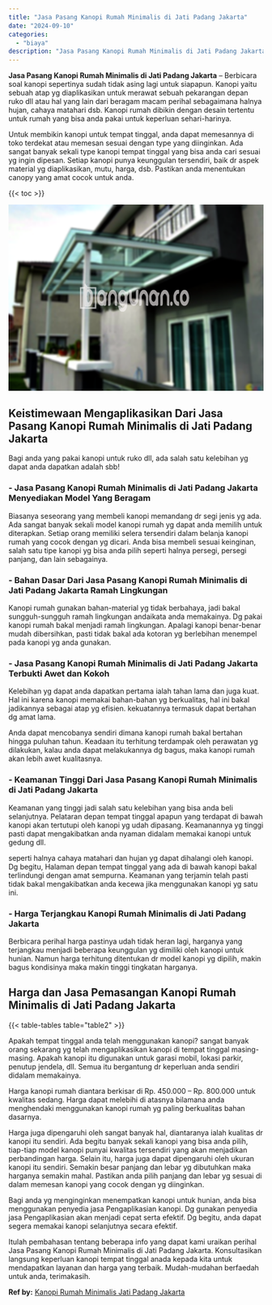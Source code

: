 ```yaml
---
title: "Jasa Pasang Kanopi Rumah Minimalis di Jati Padang Jakarta"
date: "2024-09-10"
categories: 
  - "biaya"
description: "Jasa Pasang Kanopi Rumah Minimalis di Jati Padang Jakarta. Itulah pembahasan tentang beberapa info yang dapat kami uraikan perihal Jasa Pasang Kanopi Rumah M..."
---
```


**Jasa Pasang Kanopi Rumah Minimalis di Jati Padang Jakarta** – Berbicara soal kanopi sepertinya sudah tidak asing lagi untuk siapapun. Kanopi yaitu sebuah atap yg diaplikasikan untuk merawat sebuah pekarangan depan ruko dll atau hal yang lain dari beragam macam perihal sebagaimana halnya hujan, cahaya matahari dsb. Kanopi rumah dibikin dengan desain tertentu untuk rumah yang bisa anda pakai untuk keperluan sehari-harinya.

Untuk membikin kanopi untuk tempat tinggal, anda dapat memesannya di toko terdekat atau memesan sesuai dengan type yang diinginkan. Ada sangat banyak sekali type kanopi tempat tinggal yang bisa anda cari sesuai yg ingin dipesan. Setiap kanopi punya keunggulan tersendiri, baik dr aspek material yg diaplikasikan, mutu, harga, dsb. Pastikan anda menentukan canopy yang amat cocok untuk anda.

{{< toc >}}

![Jasa Pasang Kanopi Rumah Minimalis di Jati Padang Jakarta](/images/harga-kanopi-minimalis-67.png)

## Keistimewaan Mengaplikasikan Dari Jasa Pasang Kanopi Rumah Minimalis di Jati Padang Jakarta

Bagi anda yang pakai kanopi untuk ruko dll, ada salah satu kelebihan yg dapat anda dapatkan adalah sbb!

### \- Jasa Pasang Kanopi Rumah Minimalis di Jati Padang Jakarta Menyediakan Model Yang Beragam

Biasanya seseorang yang membeli kanopi memandang dr segi jenis yg ada. Ada sangat banyak sekali model kanopi rumah yg dapat anda memilih untuk diterapkan. Setiap orang memiliki selera tersendiri dalam belanja kanopi rumah yang cocok dengan yg dicari. Anda bisa membeli sesuai keinginan, salah satu tipe kanopi yg bisa anda pilih seperti halnya persegi, persegi panjang, dan lain sebagainya.

### \- Bahan Dasar Dari Jasa Pasang Kanopi Rumah Minimalis di Jati Padang Jakarta Ramah Lingkungan

Kanopi rumah gunakan bahan-material yg tidak berbahaya, jadi bakal sungguh-sungguh ramah lingkungan andaikata anda memakainya. Dg pakai kanopi rumah bakal menjadi ramah lingkungan. Apalagi kanopi benar-benar mudah dibersihkan, pasti tidak bakal ada kotoran yg berlebihan menempel pada kanopi yg anda gunakan.

### \- Jasa Pasang Kanopi Rumah Minimalis di Jati Padang Jakarta Terbukti Awet dan Kokoh

Kelebihan yg dapat anda dapatkan pertama ialah tahan lama dan juga kuat. Hal ini karena kanopi memakai bahan-bahan yg berkualitas, hal ini bakal jadikannya sebagai atap yg efisien. kekuatannya termasuk dapat bertahan dg amat lama.

Anda dapat mencobanya sendiri dimana kanopi rumah bakal bertahan hingga puluhan tahun. Keadaan itu terhitung terdampak oleh perawatan yg dilakukan, kalau anda dapat melakukannya dg bagus, maka kanopi rumah akan lebih awet kualitasnya.

### \- Keamanan Tinggi Dari Jasa Pasang Kanopi Rumah Minimalis di Jati Padang Jakarta

Keamanan yang tinggi jadi salah satu kelebihan yang bisa anda beli selanjutnya. Pelataran depan tempat tinggal apapun yang terdapat di bawah kanopi akan tertutupi oleh kanopi yg udah dipasang. Keamanannya yg tinggi pasti dapat mengakibatkan anda nyaman didalam memakai kanopi untuk gedung dll.

seperti halnya cahaya matahari dan hujan yg dapat dihalangi oleh kanopi. Dg begitu, Halaman depan tempat tinggal yang ada di bawah kanopi bakal terlindungi dengan amat sempurna. Keamanan yang terjamin telah pasti tidak bakal mengakibatkan anda kecewa jika menggunakan kanopi yg satu ini.

### \- Harga Terjangkau Kanopi Rumah Minimalis di Jati Padang Jakarta

Berbicara perihal harga pastinya udah tidak heran lagi, harganya yang terjangkau menjadi beberapa keunggulan yg dimiliki oleh kanopi untuk hunian. Namun harga terhitung ditentukan dr model kanopi yg dipilih, makin bagus kondisinya maka makin tinggi tingkatan harganya.

## Harga dan Jasa Pemasangan Kanopi Rumah Minimalis di Jati Padang Jakarta

{{< table-tables table="table2" >}}

Apakah tempat tinggal anda telah menggunakan kanopi? sangat banyak orang sekarang yg telah mengaplikasikan kanopi di tempat tinggal masing-masing. Apakah kanopi itu digunakan untuk garasi mobil, lokasi parkir, penutup jendela, dll. Semua itu bergantung dr keperluan anda sendiri didalam memakainya.

Harga kanopi rumah diantara berkisar di Rp. 450.000 – Rp. 800.000 untuk kwalitas sedang. Harga dapat melebihi di atasnya bilamana anda menghendaki menggunakan kanopi rumah yg paling berkualitas bahan dasarnya.

Harga juga dipengaruhi oleh sangat banyak hal, diantaranya ialah kualitas dr kanopi itu sendiri. Ada begitu banyak sekali kanopi yang bisa anda pilih, tiap-tiap model kanopi punyai kwalitas tersendiri yang akan menjadikan perbandingan harga. Selain itu, harga juga dapat dipengaruhi oleh ukuran kanopi itu sendiri. Semakin besar panjang dan lebar yg dibutuhkan maka harganya semakin mahal. Pastikan anda pilih panjang dan lebar yg sesuai di dalam memesan kanopi yang cocok dengan yg diinginkan.

Bagi anda yg menginginkan menempatkan kanopi untuk hunian, anda bisa menggunakan penyedia jasa Pengaplikasian kanopi. Dg gunakan penyedia jasa Pengaplikasian akan menjadi cepat serta efektif. Dg begitu, anda dapat segera memakai kanopi selanjutnya secara efektif.

Itulah pembahasan tentang beberapa info yang dapat kami uraikan perihal Jasa Pasang Kanopi Rumah Minimalis di Jati Padang Jakarta. Konsultasikan langsung keperluan kanopi tempat tinggal anada kepada kita untuk mendapatkan layanan dan harga yang terbaik. Mudah-mudahan berfaedah untuk anda, terimakasih.

**Ref by:**  [Kanopi Rumah Minimalis Jati Padang Jakarta](https://id.wikipedia.org/wiki/Kanopi)
